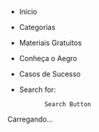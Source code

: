- Início
- Categorias
- Materiais Gratuitos
- Conheça o Aegro
- Casos de Sucesso
- Search for:
            



             Search Button

Carregando...
